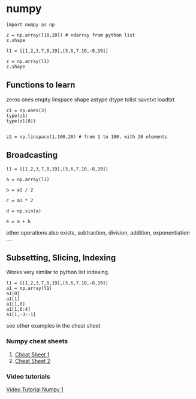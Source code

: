 # numpy

	import numpy as np

	z = np.array([10,20]) # ndarray from python list
	z.shape

	l1 = [[1,2,3,7,8,19],[5,6,7,10,-8,19]]

	z = np.array(l1)
	z.shape

## Functions to learn


zeros
ones
empty
linspace
shape
astype
dtype
tolist
savetxt
loadtxt





	z1 = np.ones(3)
	type(z1)
	type(z1[0])


	z2 = np.linspace(1,100,20) # from 1 to 100, with 20 elements


## Broadcasting


	l1 = [[1,2,3,7,8,19],[5,6,7,10,-8,19]]

	a = np.array(l1)

	b = a1 / 2

	c = a1 * 2

	d = np.sin(a)

	e = a + b


other operations also exists, subtraction, division, addition, exponentiation ....



## Subsetting, Slicing, Indexing

Works very similar to python list indexing.

	l1 = [[1,2,3,7,8,19],[5,6,7,10,-8,19]]
	a1 = np.array(l1)
	a1[0]
	a1[1]
	a1[1,0]
	a1[1,0:4]
	a1[1,-3:-1]

see other examples in the cheat sheet

### Numpy cheat sheets

1. [Cheat Sheet 1](https://s3.amazonaws.com/assets.datacamp.com/blog_assets/Numpy_Python_Cheat_Sheet.pdf)
2. [Cheat Sheet 2](https://s3.amazonaws.com/dq-blog-files/numpy-cheat-sheet.pdf)


### Video tutorials

[Video Tutorial Numpy 1](https://youtu.be/xECXZ3tyONo)



